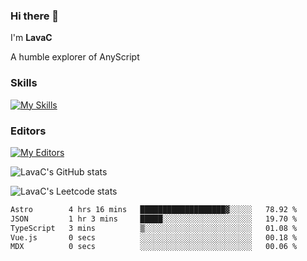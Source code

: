 ### Hi there 👋
I'm **LavaC**

A humble explorer of AnyScript

### Skills
[![My Skills](https://skillicons.dev/icons?i=js,ts,vue,nodejs,nuxtjs,astro,solidjs,tailwind)](https://skillicons.dev)

### Editors
[![My Editors](https://skillicons.dev/icons?i=neovim,vscode)](https://skillicons.dev)

![LavaC's GitHub stats](https://github-readme-stats.vercel.app/api?username=LavaCxx&show_icons=true&theme=synthwave)

![LavaC's Leetcode stats](https://leetcard.jacoblin.cool/LavaC?theme=nord&font=Amiko&ext=activity&site=cn)

<!--START_SECTION:waka-->

```txt
Astro        4 hrs 16 mins   ███████████████████▓░░░░░   78.92 %
JSON         1 hr 3 mins     █████░░░░░░░░░░░░░░░░░░░░   19.70 %
TypeScript   3 mins          ▒░░░░░░░░░░░░░░░░░░░░░░░░   01.08 %
Vue.js       0 secs          ░░░░░░░░░░░░░░░░░░░░░░░░░   00.18 %
MDX          0 secs          ░░░░░░░░░░░░░░░░░░░░░░░░░   00.06 %
```

<!--END_SECTION:waka-->
